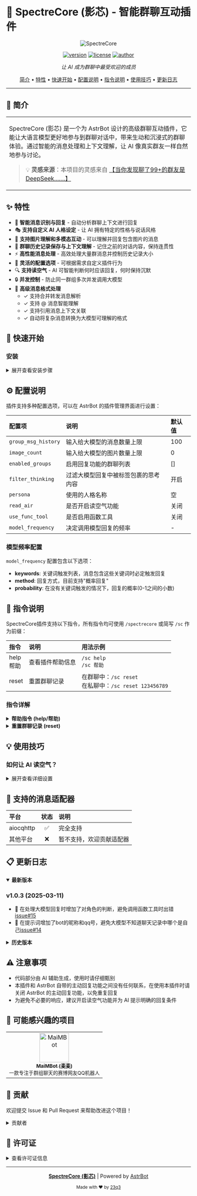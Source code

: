 # 🌟 SpectreCore (影芯) - 智能群聊互动插件

<div align="center">

![SpectreCore](https://avatars.githubusercontent.com/u/129108081?s=48&v=4)

[![version](https://img.shields.io/badge/version-v1.0.2-blue.svg?style=flat-square)](https://github.com/23q3/astrbot_plugin_SpectreCore)
[![license](https://img.shields.io/badge/license-AGPL--3.0-green.svg?style=flat-square)](LICENSE)
[![author](https://img.shields.io/badge/author-23q3-orange.svg?style=flat-square)](https://github.com/23q3)

*让 AI 成为群聊中最受欢迎的成员*

</div>

<p align="center">
  <a href="#-简介">简介</a> •
  <a href="#-特性">特性</a> •
  <a href="#-快速开始">快速开始</a> •
  <a href="#-配置说明">配置说明</a> •
  <a href="#-指令说明">指令说明</a> •
  <a href="#-使用技巧">使用技巧</a> •
  <a href="#-更新日志">更新日志</a>
</p>

---

## 📝 简介

<table>
<tr>
<td>

SpectreCore (影芯) 是一个为 AstrBot 设计的高级群聊互动插件，它能让大语言模型更好地参与到群聊对话中，带来生动和沉浸式的群聊体验。通过智能的消息处理和上下文理解，让 AI 像真实群友一样自然地参与讨论。

> 💡 **灵感来源**：本项目的灵感来自 [【当你发现聊了99+的群友是DeepSeek.......】](https://www.bilibili.com/video/BV1amAneGE3P)

</td>
</tr>
</table>

## ✨ 特性

- 🤖 **智能消息识别与回复** - 自动分析群聊上下文进行回复
- 🎭 **支持自定义 AI 人格设定** - 让 AI 拥有特定的性格与说话风格
- 📸 **支持图片理解和多模态互动** - 可以理解并回复包含图片的消息
- 📜 **群聊历史记录保存与上下文理解** - 记住之前的对话内容，保持连贯性
- ⚡ **高性能消息处理** - 高效处理大量群消息并控制历史记录大小
- 🔧 **灵活的配置选项** - 可根据需求自定义插件行为
- 🔍 **支持读空气** - AI 可智能判断何时应该回复，何时保持沉默
- 🔒 **并发控制** - 防止同一群组多次并发调用大模型
- 📨 **高级消息格式处理**
  - ✓ 支持合并转发消息解析
  - ✓ 支持 @ 消息智能理解
  - ✓ 支持引用消息上下文关联
  - ✓ 自动将复杂消息转换为大模型可理解的格式

## 🚀 快速开始

### 安装

<details>
<summary>展开查看安装步骤</summary>

1. 首先确保已部署 [AstrBot](https://github.com/Soulter/AstrBot)
2. 在插件市场中搜索 SpectreCore 点击安装
   或点击右下角加号，输入本插件仓库链接安装：
   ```
   https://github.com/23q3/astrbot_plugin_SpectreCore
   ```
3. 打开插件的配置界面，配置好相关选项，即可开始使用

</details>

## ⚙️ 配置说明

插件支持多种配置选项，可以在 AstrBot 的插件管理界面进行设置：

<div align="center">

| 配置项 | 说明 | 默认值 |
|:------|:-----|:-------|
| `group_msg_history` | 输入给大模型的消息数量上限 | 100 |
| `image_count` | 输入给大模型的图片数量上限 | 0 |
| `enabled_groups` | 启用回复功能的群聊列表 | [] |
| `filter_thinking` | 过滤大模型回复中被标签包裹的思考内容 | 开启 |
| `persona` | 使用的人格名称 | 空 |
| `read_air` | 是否开启读空气功能 | 关闭 |
| `use_func_tool` | 是否启用函数工具 | 关闭 |
| `model_frequency` | 决定调用模型回复的频率 | - |

</div>

### 模型频率配置

`model_frequency` 配置包含以下选项：

- **keywords**: 关键词触发列表，消息包含这些关键词时必定触发回复
- **method**: 回复方式，目前支持"概率回复"
- **probability**: 在没有关键词触发的情况下，回复的概率(0-1之间的小数)

## 📖 指令说明

SpectreCore插件支持以下指令，所有指令均可使用 `/spectrecore` 或简写 `/sc` 作为前缀：

<div align="center">

| 指令 | 说明 | 用法示例 |
|:-----|:-----|:--------|
| help<br>帮助 | 查看插件帮助信息 | `/sc help`<br>`/sc 帮助` |
| reset | 重置群聊记录 | 在群聊中：`/sc reset`<br>在私聊中：`/sc reset 123456789` |

</div>

### 指令详解

<details>
<summary><b>帮助指令 (help/帮助)</b></summary>

显示插件的基本帮助信息，包括可用命令和简要使用说明。

**用法**：
- `/sc help` - 查看帮助信息
- `/sc 帮助` - 同上，中文别名

**响应**：
插件会返回包含可用命令和使用方法的帮助文本。
</details>

<details>
<summary><b>重置群聊记录 (reset)</b></summary>

重置指定群聊的历史消息记录，清空该群的聊天上下文。

**用法**：
- 在群聊中：`/sc reset` - 重置当前群的聊天记录
- 在私聊中：`/sc reset 群号` - 重置指定群的聊天记录，如 `/sc reset 123456789`

**参数**：
- 群号 (可选) - 要重置记录的群聊号码，如果在群聊中使用可省略（默认使用当前群）

**响应**：
- 成功：`已重置群 xxx 的聊天记录`
- 无记录：`群 xxx 没有聊天记录文件，可能已经被重置`
- 参数错误：`请提供有效的群号` 或 `请提供要重置聊天记录的群号，例如：/sc reset 123456789`

**说明**：
此命令将删除指定群聊的历史消息文件，使大模型"忘记"之前的对话内容。在需要清除敏感信息或重新开始对话时非常有用。
</details>

## 💡 使用技巧

### 如何让 AI 读空气？

<details>
<summary>展开查看详细设置</summary>

1. 在插件配置中开启 `read_air` 功能
2. 在人格设置中添加提示，例如：
   ```
   当群聊中出现以下情况时，请不要回复：
   1. 群友在讨论专业话题，而你无法提供有价值的见解
   2. 群内正在进行命令操作，不需要你的干扰
   3. 当话题与你无关，或者你的回复可能会打断当前的对话流
   ```
3. AI 会根据你设置的提示自动判断何时应该回复，何时保持沉默

> **注意**：已知deepseek-v3模型在不配置提示词的情况下会频繁沉默，请配置好提示词以获得理想效果。
</details>

## 🔧 支持的消息适配器

<div align="center">
  
| 平台 | 状态 | 说明 |
|:-----|:----:|:-----|
| aiocqhttp | ✅ | 完全支持 |
| 其他平台 | ❌ | 暂不支持，欢迎贡献适配器 |

</div>

## 📋 更新日志

<details open>
<summary><b>最新版本</b></summary>

### v1.0.3 (2025-03-11)
- 🐛 在处理大模型回复时增加了对角色的判断，避免调用函数工具时出错[issue#15](https://github.com/username/repo/issues/15)
- 🐛 在提示词增加了bot的昵称和qq号，避免大模型不知道聊天记录中哪个是自己[issue#14](https://github.com/username/repo/issues/14)

</details>

<details>
<summary><b>历史版本</b></summary>

### v1.0.2 (2025-03-08)
- 🔒 添加了群组锁机制，防止并发调用大模型
- 🛠️ 优化了消息处理存储流程，极大提高了性能
- 🔍 添加了清除聊天记录的指令
- 🔍 添加了检测指令关键词不回复功能
- 📝 改进了代码结构

### v1.0.1 (2025-03-05)
- 🔍 增加了读空气功能
- 🔍 增加了函数工具开关配置
- 🔄 更换了request_llm方法调用大模型，提高兼容性
- 🛠️ 优化部分代码

### v1.0.0 (2025-03-04)
- 🎉 首次发布
- ✨ 实现基本的群聊互动功能

</details>

## ⚠️ 注意事项

- 代码部分由 AI 辅助生成，使用时请仔细甄别
- 本插件和 AstrBot 自带的主动回复功能之间没有任何联系，在使用本插件时请关闭 AstrBot 的主动回复功能，以免重复回复
- 为避免不必要的响应，建议开启读空气功能并为 AI 提示明确的回复条件

## 🔗 可能感兴趣的项目

<div align="center">
<table>
<tr>
<td align="center">
<a href="https://github.com/SengokuCola/MaiMBot">
<img src="https://avatars.githubusercontent.com/u/25811392?s=48&v=4" width="80" alt="MaiMBot"><br>
<sub><b>MaiMBot (麦麦)</b></sub>
</a><br>
<sub>一款专注于群组聊天的赛博网友QQ机器人</sub>
</td>
</tr>
</table>
</div>

## 🤝 贡献

欢迎提交 Issue 和 Pull Request 来帮助改进这个项目！

<details>
<summary>贡献者</summary>

- [23q3](https://github.com/23q3) - 主要开发者
- 感谢所有提供反馈和建议的用户！

</details>

## 📄 许可证

<details>
<summary>查看许可证信息</summary>

本项目采用 GNU Affero General Public License v3.0 (AGPL-3.0) 许可证。这意味着：

- ✅ 您可以自由使用、修改和分发本软件
- ✅ 如果您修改了本软件，必须开源您的修改
- ✅ 如果您通过网络提供本软件的服务，必须开源您的完整源代码
- ✅ 任何衍生作品必须使用相同的许可证（AGPL-3.0）

详细信息请查看 [LICENSE](LICENSE) 文件。

</details>

---

<div align="center">

**[SpectreCore (影芯)](https://github.com/23q3/astrbot_plugin_SpectreCore)** | Powered by [AstrBot](https://github.com/Soulter/AstrBot)

<sub>Made with ❤️ by [23q3](https://github.com/23q3)</sub>

</div>
